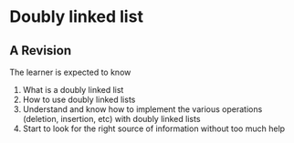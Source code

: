 # Doubly linked list
## A Revision 
The learner is expected to know
1. What is a doubly linked list
2. How to use doubly linked lists
3. Understand and know how to implement the various operations (deletion, insertion, etc) with doubly linked lists
4. Start to look for the right source of information without too much help
